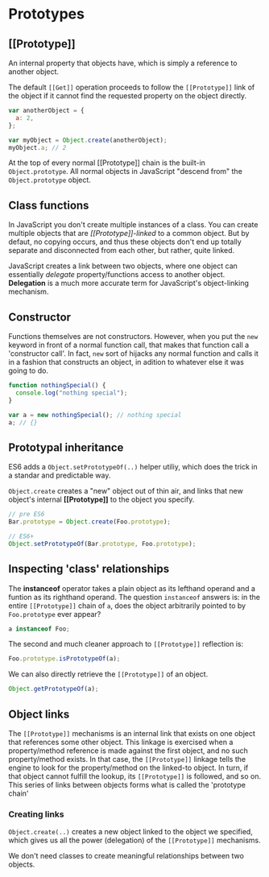 # Prototypes

## [[Prototype]]

An internal property that objects have, which is simply a reference to another object.

The default `[[Get]]` operation proceeds to follow the `[[Prototype]]` link of the object if it cannot find the requested property on the object directly.

```js
var anotherObject = {
  a: 2,
};

var myObject = Object.create(anotherObject);
myObject.a; // 2
```

At the top of every normal [[Prototype]] chain is the built-in `Object.prototype`. All normal objects in JavaScript "descend from" the `Object.prototype` object.

## Class functions

In JavaScript you don't create multiple instances of a class. You can create multiple objects that are _[[Prototype]]-linked_ to a common object. But by defaut, no copying occurs, and thus these objects don't end up totally separate and disconnected from each other, but rather, quite linked.

JavaScript creates a link between two objects, where one object can essentially _delegate_ property/functions access to another object. **Delegation** is a much more accurate term for JavaScript's object-linking mechanism.

## Constructor

Functions themselves are not constructors. However, when you put the `new` keyword in front of a normal function call, that makes that function call a 'constructor call'. In fact, `new` sort of hijacks any normal function and calls it in a fashion that constructs an object, in adition to whatever else it was going to do.

```js
function nothingSpecial() {
  console.log("nothing special");
}

var a = new nothingSpecial(); // nothing special
a; // {}
```

## Prototypal inheritance

ES6 adds a `Object.setPrototypeOf(..)` helper utiliy, which does the trick in a standar and predictable way.

`Object.create` creates a "new" object out of thin air, and links that new object's internal **[[Prototype]]** to the object you specify.

```js
// pre ES6
Bar.prototype = Object.create(Foo.prototype);

// ES6+
Object.setPrototypeOf(Bar.prototype, Foo.prototype);
```

## Inspecting 'class' relationships

The **instanceof** operator takes a plain object as its lefthand operand and a funtion as its righthand operand. The question `instanceof` answers is: in the entire `[[Prototype]]` chain of `a`, does the object arbitrarily pointed to by `Foo.prototype` ever appear?

```js
a instanceof Foo;
```

The second and much cleaner approach to `[[Prototype]]` reflection is:

```js
Foo.prototype.isPrototypeOf(a);
```

We can also directly retrieve the `[[Prototype]]` of an object.

```js
Object.getPrototypeOf(a);
```

## Object links

The `[[Prototype]]` mechanisms is an internal link that exists on one object that references some other object.
This linkage is exercised when a property/method reference is made against the first object, and no such property/method exists. In that case, the `[[Prototype]]` linkage tells the engine to look for the property/method on the linked-to object. In turn, if that object cannot fulfill the lookup, its `[[Prototype]]` is followed, and so on. This series of links between objects forms what is called the 'prototype chain'

### Creating links

`Object.create(..)` creates a new object linked to the object we specified, which gives us all the power (delegation) of the `[[Prototype]]` mechanisms.

We don't need classes to create meaningful relationships between two objects.
